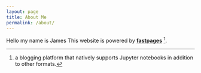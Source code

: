 ```yaml
---
layout: page
title: About Me
permalink: /about/
---
```

Hello my name is James
This website is powered by **[fastpages](https://github.com/fastai/fastpages)** [^1].



[^1]:a blogging platform that natively supports Jupyter notebooks in addition to other formats.
